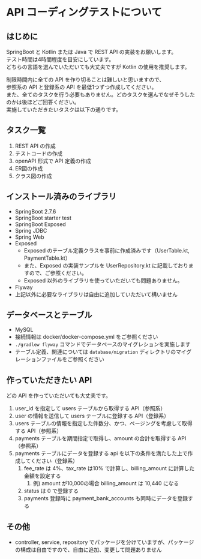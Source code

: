 # API コーディングテストについて

## はじめに

SpringBoot と Kotlin または Java で REST API の実装をお願いします。  
テスト時間は4時間程度を目安にしています。  
どちらの言語を選んでいただいても大丈夫ですが Kotlin の使用を推奨します。    

制限時間内に全ての API を作り切ることは難しいと思いますので、  
参照系の API と登録系の API を最低1つずつ作成してください。  
また、全てのタスクを行う必要もありません。どのタスクを選んでなぜそうしたのかは後ほどご回答ください。  
実施していただきたいタスクは以下の通りです。

## タスク一覧

1. REST API の作成
2. テストコードの作成
3. openAPI 形式で API 定義の作成
4. ER図の作成
5. クラス図の作成

## インストール済みのライブラリ

- SpringBoot 2.7.6
- SpringBoot starter test
- SpringBoot Exposed
- Spring JDBC
- Spring Web
- Exposed
    - Exposed のテーブル定義クラスを事前に作成済みです（UserTable.kt, PaymentTable.kt）
    - また、Exposed の実装サンプルを UserRepository.kt に記載しておりますので、ご参照ください。
    - Exposed 以外のライブラリを使っていただいても問題ありません。
- Flyway
- 上記以外に必要なライブラリは自由に追加していただいて構いません

## データベースとテーブル

- MySQL
- 接続情報は docker/docker-compose.yml をご参照ください
- `./gradlew flyway` コマンドでデータベースのマイグレションを実施します
- テーブル定義、関連については `database/migration` ディレクトリのマイグレーションファイルをご参照ください

## 作っていただきたい API

どの API を作っていただいても大丈夫です。

1. user_id を指定して users テーブルから取得する API（参照系）
2. user の情報を送信して users テーブルに登録する API（登録系）
3. users テーブルの情報を指定した件数分、かつ、ページングを考慮して取得する API（参照系）
4. payments テーブルを期間指定で取得し、amount の合計を取得する API（参照系）
5. payments テーブルにデータを登録する api を以下の条件を満たした上で作成してください（登録系）
    1. fee_rate は 4%、tax_rate は10% で計算し、billing_amount に計算した金額を設定する
        1. 例) amount が10,000の場合 billing_amount は 10,440 になる
    2. status は 0 で登録する
    3. payments 登録時に payment_bank_accounts も同時にデータを登録する

## その他

- controller, service, repository でパッケージを分けていますが、パッケージの構成は自由ですので、自由に追加、変更して問題ありません
